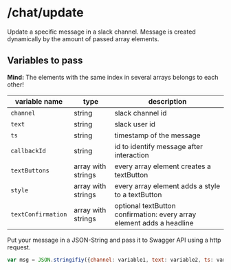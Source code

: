 # /chat/update

Update a specific message in a slack channel. Message is created dynamically by the amount of passed array elements.


## Variables to pass

**Mind:** The elements with the same index in several arrays belongs to each other!

| variable name  | type | description |
| ------------- | ------------- | ------------- | 
| `channel` | string  | slack channel id |
| `text` | string | slack user id |
| `ts` | string  | timestamp of the message |
| `callbackId` | string | id to identify message after interaction |
| `textButtons` | array with strings | every array element creates a textButton |
| `style` | array with strings | every array element adds a style to a textButton |
| `textConfirmation` | array with strings | optional textButton confirmation: every array element adds a headline |



Put your message in a JSON-String and pass it to Swagger API using a http request.

```javascript
var msg = JSON.stringifiy({channel: variable1, text: variable2, ts: variable3, callbackId: variable4, textButtons: array1, style: array2, textConfirmation: array3});
```
